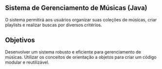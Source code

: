 ## Sistema de Gerenciamento de Músicas (Java)

O sistema permitirá aos usuários organizar suas coleções de músicas, criar playlists e realizar buscas por diversos critérios.


## Objetivos
Desenvolver um sistema robusto e eficiente para gerenciamento de músicas.
Utilizar os conceitos de orientação a objetos para criar um código modular e reutilizável.
